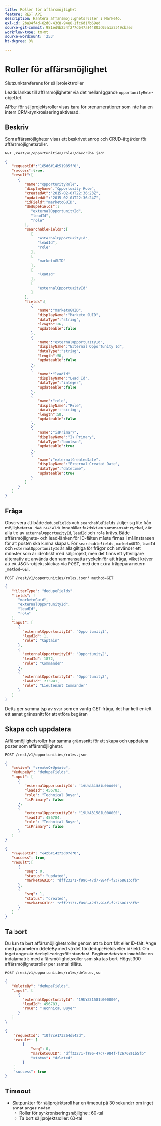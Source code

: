 ```yaml
---
title: Roller för affärsmöjlighet
feature: REST API
description: Hantera affärsmöjlighetsroller i Marketo.
exl-id: 2ba84f4d-82d0-4368-94e8-1fc6d17b69ed
source-git-commit: 981ed9b254f277d647a844803d05a1a2549cbaed
workflow-type: tm+mt
source-wordcount: '253'
ht-degree: 0%

---
```


# Roller för affärsmöjlighet

[Slutpunktsreferens för säljprojektsroller](https://developer.adobe.com/marketo-apis/api/mapi/#tag/Opportunities/operation/getOpportunityRolesUsingGET)

Leads länkas till affärsmöjligheter via det mellanliggande `opportunityRole`-objektet.

API:er för säljprojektsroller visas bara för prenumerationer som inte har en intern CRM-synkronisering aktiverad.

## Beskriv

Som affärsmöjligheter visas ett beskrivet anrop och CRUD-åtgärder för affärsmöjlighetsroller.

```
GET /rest/v1/opportunities/roles/describe.json
```

```json
{
   "requestId":"185d6#14b51985ff0",
   "success":true,
   "result":[
      {
         "name":"opportunityRole",
         "displayName":"Opportunity Role",
         "createdAt":"2015-02-03T22:36:23Z",
         "updatedAt":"2015-02-03T22:36:24Z",
         "idField":"marketoGUID",
         "dedupeFields":[
            "externalOpportunityId",
            "leadId",
            "role"
         ],
         "searchableFields":[
            [
               "externalOpportunityId",
               "leadId",
               "role"
            ],
            [
               "marketoGUID"
            ],
            [
               "leadId"
            ],
            [
               "externalOpportunityId"
            ]
         ],
         "fields":[
            {
               "name":"marketoGUID",
               "displayName":"Marketo GUID",
               "dataType":"string",
               "length":36,
               "updateable":false
            },
            {
               "name":"externalOpportunityId",
               "displayName":"External Opportunity Id",
               "dataType":"string",
               "length":50,
               "updateable":false
            },
            {
               "name":"leadId",
               "displayName":"Lead Id",
               "dataType":"integer",
               "updateable":false
            },
            {
               "name":"role",
               "displayName":"Role",
               "dataType":"string",
               "length":50,
               "updateable":false
            },
            {
               "name":"isPrimary",
               "displayName":"Is Primary",
               "dataType":"boolean",
               "updateable":true
            },
            {
               "name":"externalCreatedDate",
               "displayName":"External Created Date",
               "dataType":"datetime",
               "updateable":true
            }
         ]
      }
   ]
}
```

## Fråga

Observera att både `dedupeFields` och `searchableFields` skiljer sig lite från möjligheterna. `dedupeFields` innehåller faktiskt en sammansatt nyckel, där alla tre av `externalOpportunityId`, `leadId` och `role` krävs. Både affärsmöjlighets- och lead-länken för ID-fälten måste finnas i målinstansen för att posten ska kunna skapas. För `searchableFields`, `marketoGUID`, `leadId` och `externalOpportunityId` är alla giltiga för frågor och använder ett mönster som är identiskt med säljprojekt, men det finns ett ytterligare alternativ att använda den sammansatta nyckeln för att fråga, vilket kräver att ett JSON-objekt skickas via POST, med den extra frågeparametern `_method=GET`.

```
POST /rest/v1/opportunities/roles.json?_method=GET
```

```json
{
   "filterType": "dedupeFields",
   "fields": [
      "marketoGuid",
      "externalOpportunityId",
      "leadId",
      "role"
   ],
   "input": [
      {
        "externalOpportunityId": "Opportunity1",
        "leadId": 1,
        "role": "Captain"
      },
      {
        "externalOpportunityId": "Opportunity2",
        "leadId": 1872,
        "role": "Commander"
      },
      {
        "externalOpportunityId": "Opportunity3",
        "leadId": 273891,
        "role": "Lieutenant Commander"
      }
   ]
}
```

Detta ger samma typ av svar som en vanlig GET-fråga, det har helt enkelt ett annat gränssnitt för att utföra begäran.

## Skapa och uppdatera

Affärsmöjlighetsroller har samma gränssnitt för att skapa och uppdatera poster som affärsmöjligheter.

```
POST /rest/v1/opportunities/roles.json
```

```json
{
   "action": "createOrUpdate",
   "dedupeBy": "dedupeFields",
   "input": [
      {
         "externalOpportunityId": "19UYA31581L000000",
         "leadId": 456783,
         "role": "Technical Buyer",
         "isPrimary": false
      },
      {
         "externalOpportunityId": "19UYA31581L000000",
         "leadId": 456784,
         "role": "Technical Buyer",
         "isPrimary": false
      }
   ]
}
```

```json
{
   "requestId": "e42b#14272d07d78",
   "success": true,
   "result":[
      {
         "seq": 0,
         "status": "updated",
         "marketoGUID": "dff23271-f996-47d7-984f-f2676861b5fb"
      },
      {
         "seq": 1,
         "status": "created",
         "marketoGUID": "cff23271-f996-47d7-984f-f2676861b5fb"
      }
   ]
}
```

## Ta bort

Du kan ta bort affärsmöjlighetsroller genom att ta bort fält eller ID-fält. Ange med parametern deleteBy med värdet för dedupeFields eller idField. Om inget anges är dedupliceringsfält standard. Begärandetexten innehåller en indatamatris med affärsmöjlighetsroller som ska tas bort. Högst 300 affärsmöjlighetsroller per samtal tillåts.

```
POST /rest/v1/opportunities/roles/delete.json
```

```json
{
   "deleteBy": "dedupeFields",
   "input": [
      {
        "externalOpportunityId": "19UYA31581L000000",
        "leadId": 456783,
        "role": "Technical Buyer"
      }
   ]
}
```

```json
{
    "requestId": "10f7c#173264db42d",
    "result": [
        {
            "seq": 0,
            "marketoGUID": "dff23271-f996-47d7-984f-f2676861b5fb"
            "status": "deleted"
        }
    ]
    "success": true
}
```

## Timeout

- Slutpunkter för säljprojektsroll har en timeout på 30 sekunder om inget annat anges nedan
   - Roller för synkroniseringsmöjlighet: 60-tal 
   - Ta bort säljprojektsroller: 60-tal
